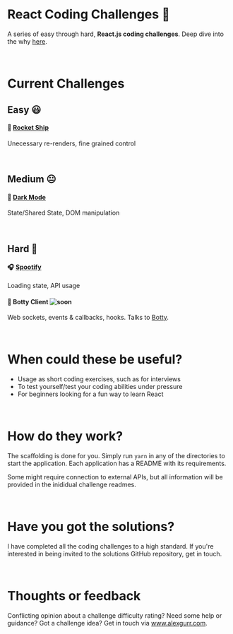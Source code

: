 # React Coding Challenges 👋

A series of easy through hard, **React.js coding challenges**. Deep dive into the why [here](https://dev.to/alexgurr/react-coding-challenges-for-interviews-beginners-1hlk).

&nbsp;
# Current Challenges
## Easy 😃
#### 🚀 [Rocket Ship](https://github.com/alexgurr/react-coding-challenges/tree/master/rocket-ship)
Unecessary re-renders, fine grained control 

&nbsp;
## Medium 😐
#### 🌙 [Dark Mode](https://github.com/alexgurr/react-coding-challenges/tree/master/dark-mode)
State/Shared State, DOM manipulation

&nbsp;
## Hard 😬
#### 🎧 [Spootify](https://github.com/alexgurr/react-coding-challenges/tree/master/spootify)
Loading state, API usage 

#### 🤖 Botty Client ![soon](https://badgen.net/badge/status/coming%20soon/green?icon=)
Web sockets, events & callbacks, hooks. Talks to [Botty](https://github.com/alexgurr/botty).

&nbsp;
# When could these be useful?
- Usage as short coding exercises, such as for interviews
- To test yourself/test your coding abilities under pressure
- For beginners looking for a fun way to learn React 

&nbsp;
# How do they work?
The scaffolding is done for you. Simply run `yarn` in any of the directories to start the application. Each application has a README with its requirements.

Some might require connection to external APIs, but all information will be provided in the inididual challenge readmes.

&nbsp;
# Have you got the solutions?
I have completed all the coding challenges to a high standard. If you're interested in being invited to the solutions GitHub repository, get in touch.

&nbsp;
# Thoughts or feedback
Conflicting opinion about a challenge difficulty rating? Need some help or guidance? Got a challenge idea? Get in touch via www.alexgurr.com.
